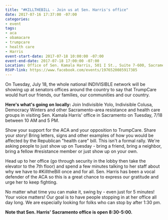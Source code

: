```yaml
---
title: "#KILLTHEBILL - Join us at Sen. Harris's office"
date: 2017-07-16 17:37:00 -07:00
categories:
- event
tags:
- aca
- obamacare
- trumpcare
- health care
- Harris
event-start-date: 2017-07-18 10:00:00 -07:00
event-end-date: 2017-07-18 17:00:00 -07:00
Location: Office of Sen. Kamala Harris, 501 I St., Suite 7-600, Sacramento, CA 95814
RSVP-link: https://www.facebook.com/events/1976520085917385
---
```


On Tuesday, July 18, the whole national INDIVISIBLE network will be showing up at senators offices around the country to say that TrumpCare would hurt our friends, our families, our communities and our country. 

**Here's what's going on locally:**
Join Indivisible Yolo, Indivisible Colusa, Democracy Winters and other Sacramento-area resistance and health care groups in visiting Sen. Kamala Harris' office in Sacramento on Tuesday, 7/18 between 10 AM and 5 PM. 

Show your support for the ACA and your opposition to TrumpCare. Share your story! Bring letters, signs and other examples of how you would be affected by the Republican "health care" bill. This isn't a formal rally. We're asking people to just show up on Tuesday - bring a friend, bring a neighbor, bring a fellow #resistance member or just show up on your own. 

Head up to her office (go through security in the lobby then take the elevator to the 7th floor) and spend a few minutes talking to her staff about why we have to #KilltheBill once and for all. Sen. Harris has been a vocal defender of the ACA so this is a great chance to express our gratitude and urge her to keep fighting. 

No matter what time you can make it, swing by - even just for 5 minutes! Your voice matters! Our goal is to have people stopping in at her office all day long. We are especially looking for folks who can stop by after 1:30 pm. 

**Note that Sen. Harris' Sacramento office is open 8:30-5:00.**
